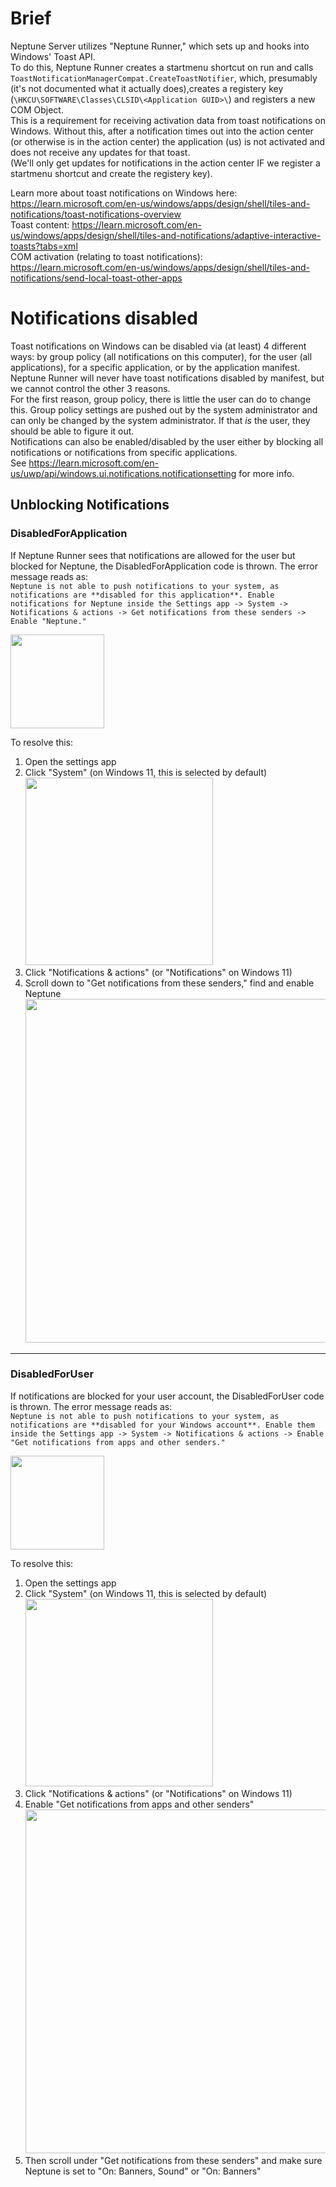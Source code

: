 # Brief
Neptune Server utilizes "Neptune Runner," which sets up and hooks into Windows' Toast API.\
To do this, Neptune Runner creates a startmenu shortcut on run and calls `ToastNotificationManagerCompat.CreateToastNotifier`, which, presumably (it's not documented what it actually does),creates a registery key (`\HKCU\SOFTWARE\Classes\CLSID\<Application GUID>\`) and registers a new COM Object.\
This is a requirement for receiving activation data from toast notifications on Windows. Without this, after a notification times out into the action center (or otherwise is in the action center) the application (us) is not activated and does not receive any updates for that toast.\
(We'll only get updates for notifications in the action center IF we register a startmenu shortcut and create the registery key).

Learn more about toast notifications on Windows here: https://learn.microsoft.com/en-us/windows/apps/design/shell/tiles-and-notifications/toast-notifications-overview \
Toast content: https://learn.microsoft.com/en-us/windows/apps/design/shell/tiles-and-notifications/adaptive-interactive-toasts?tabs=xml \
COM activation (relating to toast notifications): https://learn.microsoft.com/en-us/windows/apps/design/shell/tiles-and-notifications/send-local-toast-other-apps


# Notifications disabled

Toast notifications on Windows can be disabled via (at least) 4 different ways: by group policy (all notifications on this computer), for the user (all applications), for a specific application, or by the application manifest.\
Neptune Runner will never have toast notifications disabled by manifest, but we cannot control the other 3 reasons.\
For the first reason, group policy, there is little the user can do to change this. Group policy settings are pushed out by the system administrator and can only be changed by the system administrator. If that _is_ the user, they should be able to figure it out.\
Notifications can also be enabled/disabled by the user either by blocking all notifications or notifications from specific applications.\
See https://learn.microsoft.com/en-us/uwp/api/windows.ui.notifications.notificationsetting for more info.


## Unblocking Notifications
### DisabledForApplication
If Neptune Runner sees that notifications are allowed for the user but blocked for Neptune, the DisabledForApplication code is thrown. The error message reads as:\
`Neptune is not able to push notifications to your system, as notifications are **disabled for this application**. Enable notifications for Neptune inside the Settings app -> System -> Notifications & actions -> Get notifications from these senders -> Enable "Neptune."`

<img src="https://user-images.githubusercontent.com/55852895/225190296-77842b09-d284-43f5-8bd2-fbaaca973b5d.png" height="150"/>

To resolve this:
1. Open the settings app
2. Click "System" (on Windows 11, this is selected by default) <img src="https://user-images.githubusercontent.com/55852895/225190747-352b6fde-11b9-41a8-b34b-ea07fd5b8263.png" height="300"/>
3. Click "Notifications & actions" (or "Notifications" on Windows 11)
4. Scroll down to "Get notifications from these senders," find and enable Neptune <img src="https://user-images.githubusercontent.com/55852895/225191005-1dbc849d-b0be-466e-b41a-4b9377c54132.png" height="550"/>

---

### DisabledForUser
If notifications are blocked for your user account, the DisabledForUser code is thrown. The error message reads as:\
`Neptune is not able to push notifications to your system, as notifications are **disabled for your Windows account**. Enable them inside the Settings app -> System -> Notifications & actions -> Enable "Get notifications from apps and other senders."`

<img src="https://user-images.githubusercontent.com/55852895/225191526-b8d02257-d1cc-446b-b7c6-d3e32e1f994d.png" height="150"/>

To resolve this:
1. Open the settings app
2. Click "System" (on Windows 11, this is selected by default) <img src="https://user-images.githubusercontent.com/55852895/225190747-352b6fde-11b9-41a8-b34b-ea07fd5b8263.png" height="300"/>
3. Click "Notifications & actions" (or "Notifications" on Windows 11)
4. Enable "Get notifications from apps and other senders" <img src="https://user-images.githubusercontent.com/55852895/225191658-ae109a71-92e9-47eb-8981-b83bca7a273a.png" height="550"/>
5. Then scroll under "Get notifications from these senders" and make sure Neptune is set to "On: Banners, Sound" or "On: Banners"
